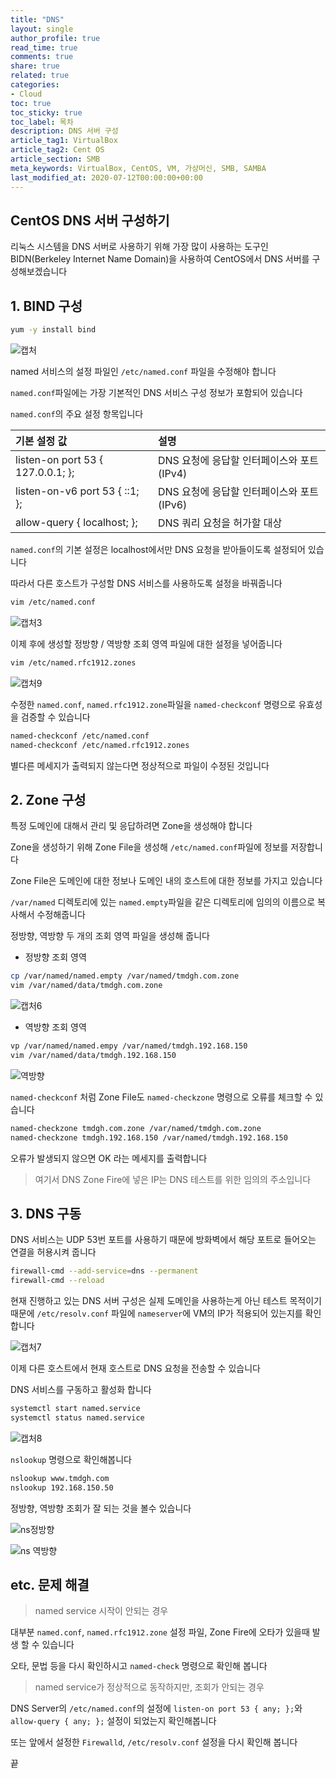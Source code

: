 ```yaml
---
title: "DNS"
layout: single
author_profile: true
read_time: true
comments: true
share: true
related: true
categories:
- Cloud
toc: true
toc_sticky: true
toc_label: 목차
description: DNS 서버 구성
article_tag1: VirtualBox
article_tag2: Cent OS
article_section: SMB
meta_keywords: VirtualBox, CentOS, VM, 가상머신, SMB, SAMBA
last_modified_at: 2020-07-12T00:00:00+00:00
---
```

## CentOS DNS 서버 구성하기

리눅스 시스템을 DNS 서버로 사용하기 위해 가장 많이 사용하는 도구인 BIDN(Berkeley Internet Name Domain)을 사용하여 CentOS에서 DNS 서버를 구성해보겠습니다

## 1. BIND 구성

~~~bash
yum -y install bind
~~~

![캡처](https://user-images.githubusercontent.com/51220344/87241605-ddc78880-c45f-11ea-9590-31bad709c0a0.PNG)


named 서비스의 설정 파일인 `/etc/named.conf` 파일을 수정해야 합니다

`named.conf`파일에는 가장 기본적인 DNS 서비스 구성 정보가 포함되어 있습니다

`named.conf`의 주요 설정 항목입니다

|기본 설정 값|설명|
|:---|:---|
|listen-on port 53 { 127.0.0.1; };|DNS 요청에 응답할 인터페이스와 포트(IPv4)|
|listen-on-v6 port 53 { ::1; };|DNS 요청에 응답할 인터페이스와 포트(IPv6)
|allow-query { localhost; };|DNS 쿼리 요청을 허가할 대상|

`named.conf`의 기본 설정은 localhost에서만 DNS 요청을 받아들이도록 설정되어 있습니다

따라서 다른 호스트가 구성할 DNS 서비스를 사용하도록 설정을 바꿔줍니다

~~~bash
vim /etc/named.conf
~~~

![캡처3](https://user-images.githubusercontent.com/51220344/87241618-fb94ed80-c45f-11ea-97be-a88c4f3b7d6e.PNG)

이제 후에 생성할 정방향 / 역방향 조회 영역 파일에 대한 설정을 넣어줍니다

~~~bash
vim /etc/named.rfc1912.zones
~~~

![캡처9](https://user-images.githubusercontent.com/51220344/87241634-0b143680-c460-11ea-99a7-48c3e0924bdc.PNG)

수정한 `named.conf`, `named.rfc1912.zone`파일을 `named-checkconf` 명령으로 유효성을 검증할 수 있습니다

~~~bash
named-checkconf /etc/named.conf
named-checkconf /etc/named.rfc1912.zones
~~~

별다른 메세지가 출력되지 않는다면 정상적으로 파일이 수정된 것입니다

## 2. Zone 구성

특정 도메인에 대해서 관리 및 응답하려면 Zone을 생성해야 합니다

Zone을 생성하기 위해 Zone File을 생성해 `/etc/named.conf`파일에 정보를 저장합니다

Zone File은 도메인에 대한 정보나 도메인 내의 호스트에 대한 정보를 가지고 있습니다

`/var/named` 디렉토리에 있는 `named.empty`파일을 같은 디렉토리에 임의의 이름으로 복사해서 수정해줍니다

정방향, 역방향 두 개의 조회 영역 파일을 생성해 줍니다

- 정방향 조회 영역

~~~bash
cp /var/named/named.empty /var/named/tmdgh.com.zone
vim /var/named/data/tmdgh.com.zone
~~~

![캡처6](https://user-images.githubusercontent.com/51220344/87241574-875a4a00-c45f-11ea-8b25-a81d3852b781.PNG)

- 역방향 조회 영역

~~~bash
vp /var/named/named.empy /var/named/tmdgh.192.168.150
vim /var/named/data/tmdgh.192.168.150
~~~

![역방향](https://user-images.githubusercontent.com/51220344/87241569-79a4c480-c45f-11ea-8e79-8ced151164d5.PNG)

`named-checkconf` 처럼 Zone File도 `named-checkzone` 명령으로 오류를 체크할 수 있습니다

~~~bash
named-checkzone tmdgh.com.zone /var/named/tmdgh.com.zone
named-checkzone tmdgh.192.168.150 /var/named/tmdgh.192.168.150
~~~

오류가 발생되지 않으면 OK 라는 메세지를 출력합니다

> 여기서 DNS Zone Fire에 넣은 IP는 DNS 테스트를 위한 임의의 주소입니다

## 3. DNS 구동

DNS 서비스는 UDP 53번 포트를 사용하기 때문에 방화벽에서 해당 포트로 들어오는 연결을 허용시켜 줍니다
                                                
~~~bash
firewall-cmd --add-service=dns --permanent
firewall-cmd --reload
~~~

현재 진행하고 있는 DNS 서버 구성은 실제 도메인을 사용하는게 아닌 테스트 목적이기 때문에 `/etc/resolv.conf` 파일에 `nameserver`에 VM의 IP가 적용되어 있는지를 확인합니다

![캡처7](https://user-images.githubusercontent.com/51220344/87241707-c046ee80-c460-11ea-9980-a76693e2e47e.PNG)

이제 다른 호스트에서 현재 호스트로 DNS 요청을 전송할 수 있습니다

DNS 서비스를 구동하고 활성화 합니다

~~~bash
systemctl start named.service
systemctl status named.service
~~~

![캡처8](https://user-images.githubusercontent.com/51220344/87241647-254e1480-c460-11ea-91d3-943000ffe1d5.PNG)

`nslookup` 명령으로 확인해봅니다

~~~bash
nslookup www.tmdgh.com
nslookup 192.168.150.50
~~~

정방향, 역방향 조회가 잘 되는 것을 볼수 있습니다

![ns정방향](https://user-images.githubusercontent.com/51220344/87241687-91307d00-c460-11ea-983c-d2d8c7853100.PNG)

![ns 역방향](https://user-images.githubusercontent.com/51220344/87241682-8b3a9c00-c460-11ea-98f6-34179fa88c8f.PNG)

## etc. 문제 해결

> named service 시작이 안되는 경우

대부분 `named.conf`, `named.rfc1912.zone` 설정 파일, Zone Fire에 오타가 있을때 발생 할 수 있습니다

오타, 문법 등을 다시 확인하시고 `named-check` 명령으로 확인해 봅니다

> named service가 정상적으로 동작하지만, 조회가 안되는 경우

DNS Server의 `/etc/named.conf`의 설정에 `listen-on port 53 { any; };`와 `allow-query { any; };` 설정이 되었는지 확인해봅니다

또는 앞에서 설정한 `Firewalld`, `/etc/resolv.conf` 설정을 다시 확인해 봅니다

끝